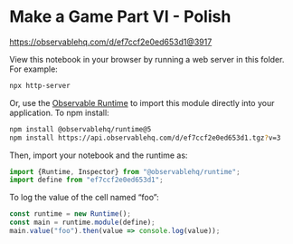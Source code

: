 # Make a Game Part VI - Polish

https://observablehq.com/d/ef7ccf2e0ed653d1@3917

View this notebook in your browser by running a web server in this folder. For
example:

~~~sh
npx http-server
~~~

Or, use the [Observable Runtime](https://github.com/observablehq/runtime) to
import this module directly into your application. To npm install:

~~~sh
npm install @observablehq/runtime@5
npm install https://api.observablehq.com/d/ef7ccf2e0ed653d1.tgz?v=3
~~~

Then, import your notebook and the runtime as:

~~~js
import {Runtime, Inspector} from "@observablehq/runtime";
import define from "ef7ccf2e0ed653d1";
~~~

To log the value of the cell named “foo”:

~~~js
const runtime = new Runtime();
const main = runtime.module(define);
main.value("foo").then(value => console.log(value));
~~~

